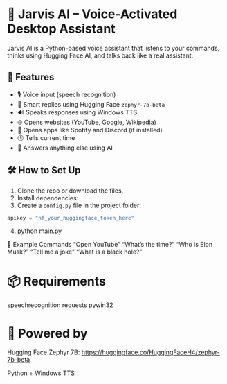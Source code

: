 # 🧠 Jarvis AI – Voice-Activated Desktop Assistant

Jarvis AI is a Python-based voice assistant that listens to your commands, thinks using Hugging Face AI, and talks back like a real assistant.

## 🚀 Features

- 🎙️ Voice input (speech recognition)
- 🧠 Smart replies using Hugging Face `zephyr-7b-beta`
- 🔊 Speaks responses using Windows TTS
- 🌐 Opens websites (YouTube, Google, Wikipedia)
- 📂 Opens apps like Spotify and Discord (if installed)
- 🕒 Tells current time
- 💬 Answers anything else using AI

## 🛠️ How to Set Up

1. Clone the repo or download the files.
2. Install dependencies:
3. Create a `config.py` file in the project folder:
```python
apikey = "hf_your_huggingface_token_here"
```
4. python main.py


📝 Example Commands
“Open YouTube”
“What’s the time?”
“Who is Elon Musk?”
“Tell me a joke”
“What is a black hole?”


# 📦 Requirements
speechrecognition
requests
pywin32


# 🤖 Powered by
Hugging Face Zephyr 7B: https://huggingface.co/HuggingFaceH4/zephyr-7b-beta

Python + Windows TTS
